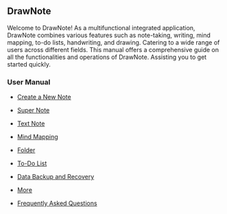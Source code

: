 
DrawNote
------
Welcome to DrawNote! As a multifunctional integrated application, DrawNote combines various features such as note-taking, writing, mind mapping, to-do lists, handwriting, and drawing. Catering to a wide range of users across different fields. This manual offers a comprehensive guide on all the functionalities and operations of DrawNote. Assisting you to get started quickly.

### User Manual

- [Create a New Note](new_note.md)

- [Super Note](super_note/index.md)

- [Text Note](text_note/index.md)

- [Mind Mapping](mind_mapping/index.md)

- [Folder](folder/index.md)

- [To-Do List](to_do/index.md)

- [Data Backup and Recovery](data_backup_and_recovery/index.md)

- [More](more/index.md)

- [Frequently Asked Questions](q_a/index.md)